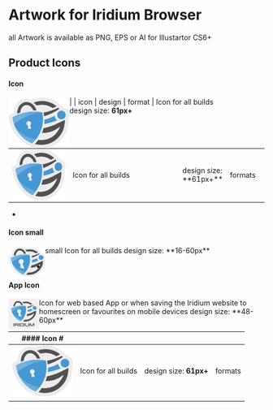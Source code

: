 # Artwork for Iridium Browser
all Artwork is available as PNG, EPS or AI for Illustartor CS6+

## Product Icons #
      
#### Icon #
| <img src="https://github.com/iridium-browser/artwork/blob/master/product-icon_RGB/iridium-icon_custom.png" height="100" width="120" align="left"> | icon | design | format |
Icon for all builds      
design size: **61px+**    
<br/>
<br/>

<table width="100%">
    <tr>
        <td width="25%"><img src="https://github.com/iridium-browser/artwork/blob/master/product-icon_RGB/iridium-icon_custom.png" height="100" width="120" align="left"></td>
        <td width="45%">Icon for all builds</td>
        <td width="15%">design size: **61px+**</td>
        <td width="15%">formats</td>
    </tr>
</table>





-
      
#### Icon small #
<img src="https://github.com/iridium-browser/artwork/blob/master/product-icon_RGB/iridium-icon_custom_small.png" height="60" width="72" align="left">
small Icon for all builds      
design size: **16-60px**

-

#### App Icon #
<img src="https://github.com/iridium-browser/artwork/blob/master/product-icon_RGB/iridium-app_icon.png" height="60" width="60" align="left">
Icon for web based App or when saving the Iridium website to homescreen or favourites on mobile devices     
design size: **48-60px**


| #### Icon #  |    |    |    |
| --- | --- | --- | --- |
| <img src="https://github.com/iridium-browser/artwork/blob/master/product-icon_RGB/iridium-icon_custom.png" height="100" width="120" align="left">  |  Icon for all builds  |  design size: **61px+**  | formats  |
|   |   |   |   |
